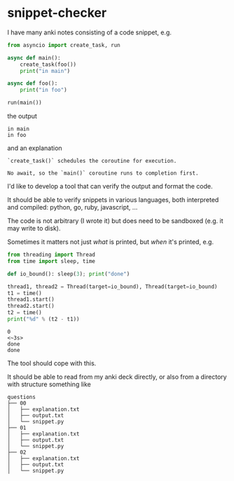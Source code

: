 # snippet-checker

I have many anki notes consisting of a code snippet, e.g.

```python
from asyncio import create_task, run

async def main():
    create_task(foo())
    print("in main")

async def foo():
    print("in foo")

run(main())
```

the output

```
in main
in foo
```

and an explanation

```
`create_task()` schedules the coroutine for execution.

No await, so the `main()` coroutine runs to completion first.
```

I'd like to develop a tool that can verify the output and format the code.

It should be able to verify snippets in various languages, both interpreted and compiled: python, go, ruby, javascript, ...

The code is not arbitrary (I wrote it) but does need to be sandboxed (e.g. it may write to disk).

Sometimes it matters not just _what_ is printed, but _when_ it's printed, e.g.

```python
from threading import Thread
from time import sleep, time

def io_bound(): sleep(3); print("done")

thread1, thread2 = Thread(target=io_bound), Thread(target=io_bound)
t1 = time()
thread1.start()
thread2.start()
t2 = time()
print("%d" % (t2 - t1))
```


```
0
<~3s>
done
done
```

The tool should cope with this.

It should be able to read from my anki deck directly, or also from a directory with structure something like

```
questions
├── 00
│   ├── explanation.txt
│   ├── output.txt
│   └── snippet.py
├── 01
│   ├── explanation.txt
│   ├── output.txt
│   └── snippet.py
├── 02
│   ├── explanation.txt
│   ├── output.txt
│   └── snippet.py
```

